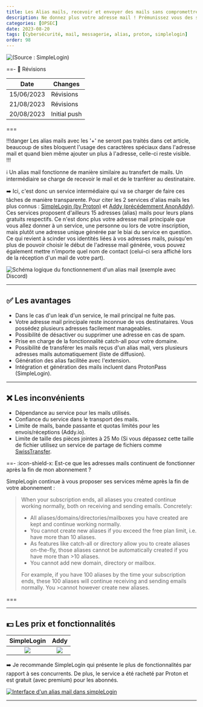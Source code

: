 ```yaml
---
title: Les Alias mails, recevoir et envoyer des mails sans compromettre son identité.
description: Ne donnez plus votre adresse mail ! Prémunissez vous des spams et fuites d'adresses mail et envoyez des mails sans compromettre votre identité.
categories: [OPSEC]
date: 2023-08-20
tags: [Cybersécurité, mail, messagerie, alias, proton, simplelogin]
order: 98
---
```


![(Source : SimpleLogin)](opsec/alias_mail/eamailaliases.webp)

==- :wrench: Révisions

Date | Changes
--- | ---
15/06/2023 | Révisions
21/08/2023 | Révisions 
20/08/2023 | Initial push

===

!!!danger
Les alias mails avec les '+' ne seront pas traités dans cet article, beaucoup de sites bloquent l'usage des caractères spéciaux dans l'adresse mail et quand bien même ajouter un plus à l'adresse, celle-ci reste visible.
!!!

:information_source: Un alias mail fonctionne de manière similaire au transfert de mails. Un intermédiaire se charge de recevoir le mail et de le tranférer au destinataire.  

:arrow_right: Ici, c'est donc un service intermédiaire qui va se charger de faire ces tâches de manière transparente. Pour citer les 2 services d'alias mails les plus connus : <a href="https://simplelogin.io" target="_blank">SimpleLogin (by Proton)</a> et <a href="https://addy.io" target="_blank">Addy (précédemment AnonAddy)</a>. Ces services proposent d'ailleurs 15 adresses (alias) mails pour leurs plans gratuits respectifs. Ce n'est donc plus votre adresse mail principale que vous allez donner à un service, une personne ou lors de votre inscription, mais plutôt une adresse unique générée par le biai du service en question. Ce qui revient à scinder vos identités liées à vos adresses mails, puisqu'en plus de pouvoir choisir le début de l'adresse mail générée, vous pouvez également mettre n’importe quel nom de contact (celui-ci sera affiché lors de la réception d'un mail de votre part).  

![Schéma logique du fonctionnement d'un alias mail (exemple avec Discord)](opsec/alias_mail/alias_mail.webp)

---

## :white_check_mark: Les avantages

- Dans le cas d'un leak d'un service, le mail principal ne fuite pas.
- Votre adresse mail principale reste inconnue de vos destinataires. Vous possédez plusieurs adresses facilement manageables.  
- Possibilité de désactiver ou supprimer une adresse en cas de spam.  
- Prise en charge de la fonctionnalité catch-all pour votre domaine.  
- Possibilité de transférer les mails reçus d'un alias mail, vers plusieurs adresses mails automatiquement (liste de diffusion).  
- Génération des alias facilitée avec l'extension.  
- Intégration et génération des mails incluent dans ProtonPass (SimpleLogin).

---

## :x: Les inconvénients 

- Dépendance au service pour les mails utilisés.  
- Confiance du service dans le transport des mails.  
- Limite de mails, bande passante et quotas limités pour les envois/réceptions (Addy.io).  
- Limite de taille des pièces jointes à 25 Mo (Si vous dépassez cette taille de fichier utilisez un service de partage de fichiers comme <a href="https://www.swisstransfer.com" target="_blank">SwissTransfer</a>.

==- :icon-shield-x: Est-ce que les adresses mails continuent de fonctionner après la fin de mon abonnement ? 

SimpleLogin continue à vous proposer ses services même après la fin de votre abonnement :  

>When your subscription ends, all aliases you created continue working normally, both on receiving and sending emails. Concretely:
>- All aliases/domains/directories/mailboxes you have created are kept and continue working normally.
>- You cannot create new aliases if you exceed the free plan limit, i.e. have more than 10 aliases.
>- As features like catch-all or directory allow you to create aliases on-the-fly, those aliases cannot be automatically created if you have more than >10 aliases.
>- You cannot add new domain, directory or mailbox.  
>
>For example, if you have 100 aliases by the time your subscription ends, these 100 aliases will continue receiving and sending emails normally. You >cannot however create new aliases.

===

---

## :dollar: Les prix et fonctionnalités 

SimpleLogin | Addy
:---: | :---:
[![](opsec/alias_mail/simplelogin.webp)](opsec/alias_mail/simplelogin.webp) | [![](opsec/alias_mail/addy.png)](opsec/alias_mail/addy.png)

:arrow_right: Je recommande SimpleLogin qui présente le plus de fonctionnalités par rapport à ses concurrents. De plus, le service a été racheté par Proton et est gratuit (avec premium) pour les abonnés.

[![Interface d'un alias mail dans simpleLogin](opsec/alias_mail/sl_interface.webp)](opsec/alias_mail/sl_interface.webp)

---
